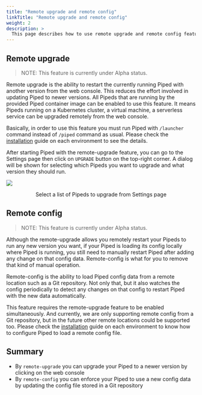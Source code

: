 ```yaml
---
title: "Remote upgrade and remote config"
linkTitle: "Remote upgrade and remote config"
weight: 2
description: >
  This page describes how to use remote upgrade and remote config features.
---
```


## Remote upgrade

> NOTE: This feature is currently under Alpha status.

Remote upgrade is the ability to restart the currently running Piped with another version from the web console.
This reduces the effort involved in updating Piped to newer versions.
All Pipeds that are running by the provided Piped container image can be enabled to use this feature.
It means Pipeds running on a Kubernetes cluster, a virtual machine, a serverless service can be upgraded remotely from the web console.

Basically, in order to use this feature you must run Piped with `/launcher` command instead of `/piped` command as usual.
Please check the [installation](/docs-dev/operator-manual/piped/installation/) guide on each environment to see the details.

After starting Piped with the remote-upgrade feature, you can go to the Settings page then click on `UPGRADE` button on the top-right corner.
A dialog will be shown for selecting which Pipeds you want to upgrade and what version they should run.

![](/images/settings-remote-upgrade.png)
<p style="text-align: center;">
Select a list of Pipeds to upgrade from Settings page
</p>

## Remote config

> NOTE: This feature is currently under Alpha status.

Although the remote-upgrade allows you remotely restart your Pipeds to run any new version you want, if your Piped is loading its config locally where Piped is running, you still need to manually restart Piped after adding any change on that config data. Remote-config is what for you to remove that kind of manual operation.

Remote-config is the ability to load Piped config data from a remote location such as a Git repository. Not only that, but it also watches the config periodically to detect any changes on that config to restart Piped with the new data automatically.

This feature requires the remote-upgrade feature to be enabled simultaneously. And currently, we are only supporting remote config from a Git repository, but in the future other remote locations could be supported too. Please check the [installation](/docs-dev/operator-manual/piped/installation/) guide on each environment to know how to configure Piped to load a remote config file.


## Summary

- By `remote-upgrade` you can upgrade your Piped to a newer version by clicking on the web console
- By `remote-config` you can enforce your Piped to use a new config data by updating the config file stored in a Git repository

